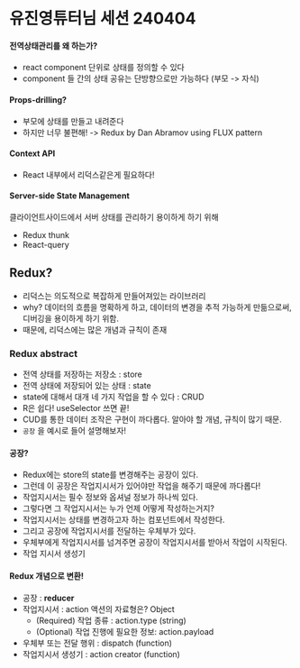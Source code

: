 # 유진영튜터님 세션 240404

#### 전역상태관리를 왜 하는가?

- react component 단위로 상태를 정의할 수 있다
- component 들 간의 상태 공유는 단방향으로만 가능하다 (부모 -> 자식)

#### Props-drilling?

- 부모에 상태를 만들고 내려준다
- 하지만 너무 불편해! -> Redux by Dan Abramov using FLUX pattern

#### Context API

- React 내부에서 리덕스같은게 필요하다!

#### Server-side State Management

클라이언트사이드에서 서버 상태를 관리하기 용이하게 하기 위해

- Redux thunk
- React-query

## Redux?

- 리덕스는 의도적으로 복잡하게 만들어져있는 라이브러리
- why? 데이터의 흐름을 명확하게 하고, 데이터의 변경을 추적 가능하게 만듦으로써, 디버깅을 용이하게 하기 위함.
- 때문에, 리덕스에는 많은 개념과 규칙이 존재

### Redux abstract

- 전역 상태를 저장하는 저장소 : store
- 전역 상태에 저장되어 있는 상태 : state
- state에 대해서 대개 네 가지 작업을 할 수 있다 : CRUD
- R은 쉽다! useSelector 쓰면 끝!
- CUD를 통한 데이터 조작은 구현이 까다롭다. 알아야 할 개념, 규칙이 많기 때문.
- `공장` 을 예시로 들어 설명해보자!

#### 공장?

- Redux에는 store의 state를 변경해주는 공장이 있다.
- 그런데 이 공장은 작업지시서가 있어야만 작업을 해주기 때문에 까다롭다!
- 작업지시서는 필수 정보와 옵셔널 정보가 하나씩 있다.
- 그렇다면 그 작업지시서는 누가 언제 어떻게 작성하는거지?
- 작업지시서는 상태를 변경하고자 하는 컴포넌트에서 작성한다.
- 그리고 공장에 작업지시서를 전달하는 우체부가 있다.
- 우체부에게 작업지시서를 넘겨주면 공장이 작업지시서를 받아서 작업이 시작된다.
- 작업 지시서 생성기

#### Redux 개념으로 변환!

- 공장 : **reducer**
- 작업지시서 : action 액션의 자료형은? Object
  - (Required) 작업 종류 : action.type (string)
  - (Optional) 작업 진행에 필요한 정보: action.payload
- 우체부 또는 전달 행위 : dispatch (function)
- 작업지시서 생성기 : action creator (function)
